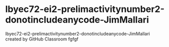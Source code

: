# lbyec72-ei2-prelimactivitynumber2-donotincludeanycode-JimMallari
lbyec72-ei2-prelimactivitynumber2-donotincludeanycode-JimMallari created by GitHub Classroom
fgfgf
